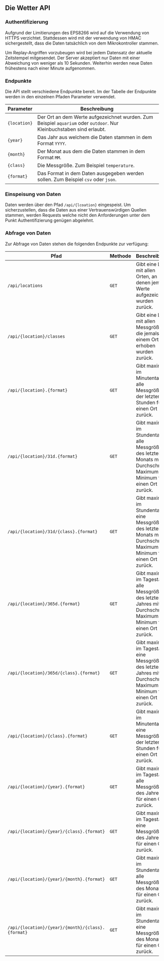 ## Die Wetter API

### Authentifizierung

Aufgrund der Limitierungen des EPS8266 wird auf die Verwendung von HTTPS
verzichtet.
Stattdessen wird mit der verwendung von HMAC sichergestellt, dass die Daten
tatsächlich
von dem Mikrokontroller stammen.

Um Replay-Angriffen vorzubeugen wird bei jedem Datensatz der aktuelle Zeitstempel
mitgesendet.
Der Server akzeptiert nur Daten mit einer Abweichung von weniger als 10 Sekunden.
Weiterhin werden neue Daten frühestens nach einer Minute aufgenommen.

### Endpunkte

Die API stellt verschiedene Endpunkte bereit.
Im der Tabelle der Endpunkte werden in den einzelnen Pfaden Parameter verwendet.

 Parameter    | Beschreibung
--------------|---------------------------------------------------------------------------------------------------------------------
 `{location}` | Der Ort an dem Werte aufgezeichnet wurden. Zum Beispiel `aquarium` oder `outdoor`. Nur Kleinbuchstaben sind erlaubt.
 `{year}`     | Das Jahr aus welchem die Daten stammen in dem Format `YYYY`.
 `{month}`    | Der Monat aus dem die Daten stammen in dem Format `MM`.
 `{class}`    | Die Messgröße. Zum Beispiel `temperature`.
 `{format}`   | Das Format in dem Daten ausgegeben werden sollen. Zum Beispiel `csv` oder `json`.

### Einspeisung von Daten

Daten werden über den Pfad `/api/{lcoation}` eingespeist.
Um sicherzustellen, dass die Daten aus einer Vertrauenswürdigen Quellen stammen,
werden Requests welche nicht den Anforderungen unter dem Punkt Authentifizierung
genügen abgelehnt.



### Abfrage von Daten

Zur Abfrage von Daten stehen die folgenden Endpunkte zur verfügung:

 Pfad                                              | Methode | Beschreibung
---------------------------------------------------|---------|----------------------------------------------------------------------------------------------------------------------------
 `/api/locations`                                  | `GET`   | Gibt eine Liste mit allen Orten, an denen jemals Werte aufgezeichnet wurden zurück.
 `/api/{location}/classes`                         | `GET`   | Gibt eine Liste mit allen Messgrößen, die jemals an einem Ort erhoben wurden zurück.
 `/api/{location}.{format}`                        | `GET`   | Gibt maximal im Minutentakt alle Messgrößen der letzten 24 Stunden für einen Ort zurück.
 `/api/{location}/31d.{format}`                    | `GET`   | Gibt maximal im Stundentakt alle Messgrößen des letzten Monats mit Durchschnitt, Maximum und Minimum für einen Ort zurück.
 `/api/{location}/31d/{class}.{format}`            | `GET`   | Gibt maximal im Stundentakt eine Messgröße des letzten Monats mit Durchschnitt, Maximum und Minimum für einen Ort zurück.
 `/api/{location}/365d.{format}`                   | `GET`   | Gibt maximal im Tagestakt alle Messgrößen des letzten Jahres mit Durchschnitt, Maximum und Minimum für einen Ort zurück.
 `/api/{location}/365d/{class}.{format}`           | `GET`   | Gibt maximal im Tagestakt eine Messgröße des letzten Jahres mit Durchschnitt, Maximum und Minimum für einen Ort zurück.
 `/api/{location}/{class}.{format}`                | `GET`   | Gibt maximal im Minutentakt eine Messgrößen der letzten 24 Stunden für einen Ort zurück.
 `/api/{location}/{year}.{format}`                 | `GET`   | Gibt maximal im Tagestakt alle Messgrößen des Jahres für einen Ort zurück.
 `/api/{location}/{year}/{class}.{format}`         | `GET`   | Gibt maximal im Tagestakt eine Messgröße des Jahres für einen Ort zurück.
 `/api/{location}/{year}/{month}.{format}`         | `GET`   | Gibt maximal im Stundentakt alle Messgrößen des Monats für einen Ort zurück.
 `/api/{location}/{year}/{month}/{class}.{format}` | `GET`   | Gibt maximal im Stundentakt eine Messgrößen des Monats für einen Ort zurück.
